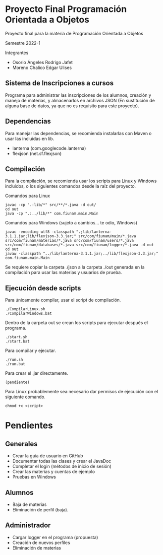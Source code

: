 # Proyecto Final Programación Orientada a Objetos

Proyecto final para la materia de Programación Orientada a Objetos

Semestre 2022-1

Integrantes

* Osorio Ángeles Rodrigo Jafet
* Moreno Chalico Edgar Ulises

## Sistema de Inscripciones a cursos
Programa para administrar las inscripciones de los alumnos,
creación y manejo de materias, y almacenarlos en archivos JSON 
(En sustitución de alguna base de datos, ya que no es requisito 
para este proyecto).

## Dependencias
Para manejar las dependencias, se recomienda instalarlas con Maven o 
usar las incluidas en lib.
* lanterna (com.googlecode.lanterna)
* flexjson (net.sf.flexjson)

## Compilación
Para la compilación, se recomienda usar los scripts
para Linux y Windows incluidos, o los siguientes comandos desde la raíz del proyecto.

Comandos para Linux

    javac -cp ".:lib/*" src/**/*.java -d out/
    cd out
    java -cp ".:../lib/*" com.fiunam.main.Main

Comandos para Windows (sujeto a cambios... te odio, Windows)

    javac -encoding utf8 -classpath ".;lib/lanterna-3.1.1.jar;lib/flexjson-3.3.jar;" src/com/fiunam/main/*.java src/com/fiunam/materias/*.java src/com/fiunam/users/*.java src/com/fiunam/databases/*.java src/com/fiunam/logger/*.java -d out
    cd out
    javaw -classpath "../lib/lanterna-3.1.1.jar;../lib/flexjson-3.3.jar;" com.fiunam.main.Main

Se requiere copiar la carpeta ./json a la carpeta ./out generada en la compilación para usar las materias y usuarios de prueba.

## Ejecución desde scripts
Para únicamente compilar, usar el script de compilación.

    ./CompilarLinux.sh
    ./CompilarWindows.bat

Dentro de la carpeta out se crean los scripts para ejecutar después el programa.

    ./start.sh
    ./start.bat

Para compilar y ejecutar.

    ./run.sh
    ./run.bat

Para crear el .jar directamente.

    (pendiente)

Para Linux probablemente sea necesario dar permisos de ejecución con el siguiente comando.

    chmod +x <script>

# Pendientes

## Generales

- Crear la guia de usuario en GitHub
- Documentar todas las clases y crear el JavaDoc
- Completar el login (métodos de inicio de sesión)
- Crear las materias y cuentas de ejemplo
- Pruebas en Windows

## Alumnos

- Baja de materias
- Eliminación de perfil (baja).

## Administrador

- Cargar logger en el programa (propuesta)
- Creación de nuevos perfiles
- Eliminación de materias
